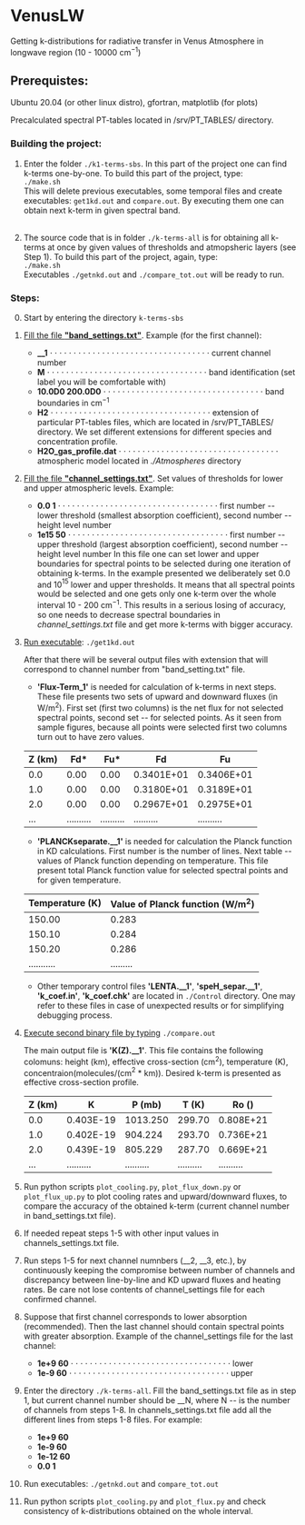 # **VenusLW**

Getting k-distributions for radiative transfer in Venus Atmosphere in longwave region (10 - 10000 cm$^{-1}$)

## **Prerequistes:**

Ubuntu 20.04 (or other linux distro), gfortran, matplotlib (for plots)

Precalculated spectral PT-tables located in /srv/PT_TABLES/  directory.

### **Building the project:**

1. Enter the folder `./k1-terms-sbs`. In this part of the project one can find k-terms one-by-one. To build this part of the project, type:</br> `./make.sh`
</br>This will delete previous executables, some temporal files and create executables: `get1kd.out` and `compare.out`. By executing them one can obtain next k-term in given spectral band.</br></br>

1. The source code that is in folder `./k-terms-all` is for obtaining all k-terms at once by given values of thresholds and atmopsheric layers (see Step 1). To build this part of the project, again, type:</br> `./make.sh`
</br>Executables `./getnkd.out` and `./compare_tot.out` will be ready to run.

### **Steps:**

0. Start by entering the directory `k-terms-sbs`

1. <ins>Fill the file **"band_settings.txt"**</ins>. Example (for the first channel):

    - **__1**  &sdot; &sdot; &sdot; &sdot; &sdot; &sdot; &sdot; &sdot; &sdot; &sdot; &sdot; &sdot; &sdot; &sdot; &sdot; &sdot; &sdot; &sdot; &sdot; &sdot; &sdot; &sdot; &sdot; &sdot; &sdot; &sdot; &sdot; &sdot; &sdot; &sdot; &sdot; &sdot; &sdot; &sdot;  current channel number
    - **M** &sdot; &sdot; &sdot; &sdot; &sdot; &sdot; &sdot; &sdot; &sdot; &sdot; &sdot; &sdot; &sdot; &sdot; &sdot; &sdot; &sdot; &sdot; &sdot; &sdot; &sdot; &sdot; &sdot; &sdot; &sdot; &sdot; &sdot; &sdot; &sdot; &sdot; &sdot; &sdot; &sdot; &sdot; band identification (set label you will be comfortable with)
    - **10.0D0 200.0D0** &sdot; &sdot; &sdot; &sdot; &sdot; &sdot; &sdot; &sdot; &sdot; &sdot; &sdot; &sdot; &sdot; &sdot; &sdot; &sdot; &sdot; &sdot; &sdot; &sdot; &sdot; &sdot; &sdot; &sdot; &sdot; &sdot; &sdot; &sdot; &sdot; &sdot; &sdot; &sdot; &sdot; &sdot; band boundaries in cm$^{-1}$
    - **H2** &sdot; &sdot; &sdot; &sdot; &sdot; &sdot; &sdot; &sdot; &sdot; &sdot; &sdot; &sdot; &sdot; &sdot; &sdot; &sdot; &sdot; &sdot; &sdot; &sdot; &sdot; &sdot; &sdot; &sdot; &sdot; &sdot; &sdot; &sdot; &sdot; &sdot; &sdot; &sdot; &sdot; &sdot; extension of particular PT-tables files, which are located in /srv/PT_TABLES/ directory. We set different extensions for different species and concentration profile.
    - **H2O_gas_profile.dat** &sdot; &sdot; &sdot; &sdot; &sdot; &sdot; &sdot; &sdot; &sdot; &sdot; &sdot; &sdot; &sdot; &sdot; &sdot; &sdot; &sdot; &sdot; &sdot; &sdot; &sdot; &sdot; &sdot; &sdot; &sdot; &sdot; &sdot; &sdot; &sdot; &sdot; &sdot; &sdot; &sdot; &sdot; atmospheric model located in *./Atmospheres* directory

2. <ins>Fill the file **"channel_settings.txt"**</ins>. Set values of thresholds for lower and upper atmospheric levels. Example:

    - **0.0 1** &sdot; &sdot; &sdot; &sdot; &sdot; &sdot; &sdot; &sdot; &sdot; &sdot; &sdot; &sdot; &sdot; &sdot; &sdot; &sdot; &sdot; &sdot; &sdot; &sdot; &sdot; &sdot; &sdot; &sdot; &sdot; &sdot; &sdot; &sdot; &sdot; &sdot; &sdot; &sdot; &sdot; &sdot;                  first number -- lower threshold (smallest absorption coefficient), second number -- height level number
    - **1e15 50** &sdot; &sdot; &sdot; &sdot; &sdot; &sdot; &sdot; &sdot; &sdot; &sdot; &sdot; &sdot; &sdot; &sdot; &sdot; &sdot; &sdot; &sdot; &sdot; &sdot; &sdot; &sdot; &sdot; &sdot; &sdot; &sdot; &sdot; &sdot; &sdot; &sdot; &sdot; &sdot; &sdot; &sdot;                  first number -- upper threshold (largest absorption coefficient), second number -- height level number
  In this file one can set lower and upper boundaries for spectral points to be selected during one iteration of obtaining k-terms. In the example presented we deliberately set 0.0 and 10$^{15}$ lower and upper thresholds. It means that all spectral points would be selected and one gets only one k-term over the whole interval 10 - 200 cm$^{-1}$. This results in a serious losing of accuracy, so one needs to decrease spectral boundaries in *channel_settings.txt* file and get more k-terms with bigger accuracy.

3. <ins>Run executable</ins>: `./get1kd.out`

    After that there will be several output files with extension that will correspond to channel number from "band_setting.txt" file.

    - **'Flux-Term_1'** is needed for calculation of k-terms in next steps. These file presents two sets of upward and downward fluxes (in W/m$^{2}$). First set (first two columns) is the net flux for not selected spectral points, second set -- for selected points. As it seen from sample figures, because all points were selected first two columns turn out to have zero values.

    | Z (km) | Fd* | Fu* | Fd | Fu |
    | ------ | -- | -- | -- | -- |  
    | 0.0 | 0.00 | 0.00 | 0.3401E+01 | 0.3406E+01 |
    | 1.0 | 0.00 | 0.00 | 0.3180E+01 | 0.3189E+01 |
    | 2.0 | 0.00 | 0.00 | 0.2967E+01 | 0.2975E+01 |
    | ... | .......... | .......... | .......... | .......... |

    - **'PLANCKseparate.__1'** is needed for calculation the Planck function in KD calculations. First number is the number of lines. Next table -- values of Planck function depending on temperature. This file present total Planck function value for selected spectral points and for given temperature.

    | Temperature (K) | Value of Planck function (W/m$^{2}$) |
    | --- | --- |
    | 150.00 | 0.283 | 
    | 150.10| 0.284 |
    | 150.20 | 0.286 |
    | ........... | .........|

    - Other temporary control files **'LENTA.__1'**, **'speH_separ.__1'**, **'k_coef.in'**, **'k_coef.chk'** are located in `./Control` directory. One may refer to these files in case of unexpected results or for simplifying debugging process.

4. <ins>Execute second binary file by typing</ins> `./compare.out`

    The main output file is **'K(Z).__1'**. This file contains the following colomuns: height (km), effective cross-section (cm$^2$), temperature (K), concentraion(molecules/(cm$^2$ * km)). Desired k-term is presented as effective cross-section profile.

    | Z (km) | K | P (mb) | T (K) | Ro () |
    | ------ | -- | -- | -- | -- |  
    | 0.0 | 0.403E-19  | 1013.250 | 299.70 | 0.808E+21 |
    | 1.0 | 0.402E-19  | 904.224 | 293.70 | 0.736E+21 |
    | 2.0 | 0.439E-19 | 805.229 | 287.70 | 0.669E+21 |
    | ... | .......... | .......... | .......... | .......... |

5. Run python scripts `plot_cooling.py`, `plot_flux_down.py` or `plot_flux_up.py` to plot cooling rates and upward/downward fluxes, to compare the accuracy of the obtained k-term (current channel number in band_settings.txt file).

6. If needed repeat steps 1-5 with other input values in channels_settings.txt file.

7. Run steps 1-5 for next channel numnbers (__2, __3, etc.), by continuously keeping the compromise between number of channels and discrepancy between line-by-line and KD upward fluxes and heating rates. Be care not lose contents of channel_settings file for each confirmed channel. 

8. Suppose that first channel corresponds to lower absorption (recommended). Then the last channel should contain spectral points with greater absorption. Example of the channel_settings file for the last channel:

   - **1e+9 60** &sdot; &sdot; &sdot; &sdot; &sdot; &sdot; &sdot; &sdot; &sdot; &sdot; &sdot; &sdot; &sdot; &sdot; &sdot; &sdot; &sdot; &sdot; &sdot; &sdot; &sdot; &sdot; &sdot; &sdot; &sdot; &sdot; &sdot; &sdot; &sdot; &sdot; &sdot; &sdot; &sdot; &sdot;                  lower
   - **1e-9 60** &sdot; &sdot; &sdot; &sdot; &sdot; &sdot; &sdot; &sdot; &sdot; &sdot; &sdot; &sdot; &sdot; &sdot; &sdot; &sdot; &sdot; &sdot; &sdot; &sdot; &sdot; &sdot; &sdot; &sdot; &sdot; &sdot; &sdot; &sdot; &sdot; &sdot; &sdot; &sdot; &sdot; &sdot;                 upper

9. Enter the directory `./k-terms-all`. Fill the band_settings.txt file as in step 1, but current channel number should be __N, where N -- is the number of channels from steps 1-8. In channels_settings.txt file add all the different lines from steps 1-8 files. For example:

    - **1e+9 60**
    - **1e-9 60**
    - **1e-12 60**
    - **0.0 1**

10. Run executables: `./getnkd.out` and `compare_tot.out`

11. Run python scripts `plot_cooling.py` and `plot_flux.py` and check consistency of k-distributions obtained on the whole interval.